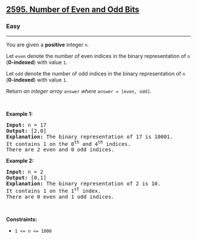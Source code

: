 <h2><a href="https://leetcode.com/problems/number-of-even-and-odd-bits/">2595. Number of Even and Odd Bits</a></h2><h3>Easy</h3><hr><p>You are given a <strong>positive</strong> integer <code>n</code>.</p>

<p>Let <code>even</code> denote the number of even indices in the binary representation of <code>n</code> (<strong>0-indexed</strong>) with value <code>1</code>.</p>

<p>Let <code>odd</code> denote the number of odd indices in the binary representation of <code>n</code> (<strong>0-indexed</strong>) with value <code>1</code>.</p>

<p>Return <em>an integer array </em><code>answer</code><em> where </em><code>answer = [even, odd]</code>.</p>

<p>&nbsp;</p>
<p><strong class="example">Example 1:</strong></p>

<pre>
<strong>Input:</strong> n = 17
<strong>Output:</strong> [2,0]
<strong>Explanation:</strong> The binary representation of 17 is 10001. 
It contains 1 on the 0<sup>th</sup> and 4<sup>th</sup> indices. 
There are 2 even and 0 odd indices.
</pre>

<p><strong class="example">Example 2:</strong></p>

<pre>
<strong>Input:</strong> n = 2
<strong>Output:</strong> [0,1]
<strong>Explanation:</strong> The binary representation of 2 is 10.
It contains 1 on the 1<sup>st</sup> index. 
There are 0 even and 1 odd indices.
</pre>

<p>&nbsp;</p>
<p><strong>Constraints:</strong></p>

<ul>
	<li><code>1 &lt;= n &lt;= 1000</code></li>
</ul>
